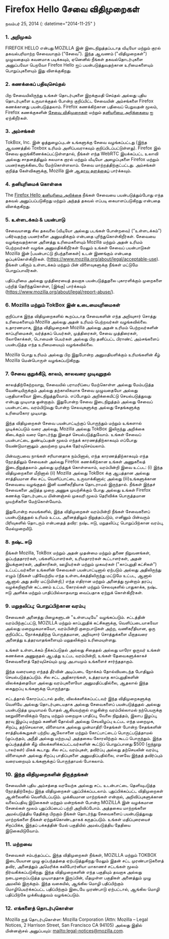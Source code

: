 # Firefox Hello சேவை விதிமுறைகள்

நவம்பர் 25, 2014
{: datetime="2014-11-25" }

### 1. அறிமுகம் 

FIREFOX HELLO என்பது MOZILLA இன் இடைநிறுத்தப்படாத வீடியோ மற்றும் குரல் தகவல்பரிமாற்ற சேவையாகும் (“சேவை”).  இந்த ஆவணம் ("விதிமுறைகள்") முழுவதையும் கவனமாக படிக்கவும், ஏனெனில் நீங்கள் தகவல்தொடர்புகளை அனுப்பவோ பெறவோ Firefox Hello ஐப் பயன்படுத்துவதற்கான உரிமைகளையும் பொறுப்புகளையும் இது விளக்குகிறது.

### 2. கணக்கைப் பதிவுசெய்தல்

பிற சேவையிலிருந்து உங்கள் தொடர்புகளை இறக்குமதி செய்தல் அல்லது புதிய தொடர்புகளை உருவாக்குதல் போன்ற குறிப்பிட்ட சேவையின் அம்சங்களை Firefox கணக்கானது பயன்படுத்தலாம்.  Firefox கணக்கிற்கான பதிவைப் பெறுவதன் மூலம், Firefox கணக்குகளின் [சேவை விதிமுறைகள்](https://www.mozilla.org/en-US/about/legal/terms/services) மற்றும் [தனியுரிமை அறிக்கையை](https://www.mozilla.org/en-US/privacy/firefox-cloud) ஐ ஏற்கிறீர்கள்.

### 3. அம்சங்கள்

TokBox, Inc. இன் ஒத்துழைப்புடன் உங்களுக்கு சேவை வழங்கப்பட்டது (இந்த ஆவணத்தில் Toxbox உரிமம் அளிப்பவராகவும் குறிப்பிடப்பட்டுள்ளது).  Firefox இல் சேவை ஒருங்கிணைக்கப்பட்டுள்ளதால், நீங்கள் எந்த WebRTC இயக்கப்பட்ட உலாவி அல்லது சாதனத்திலும் சுலமாக குரல் மற்றும் வீடியோ அழைப்புகளை Firefox மற்றும் பயனர்களுக்கிடையே மேற்கொள்ளலாம்.  சேவை மாற்றத்திற்குட்பட்டது.  அம்சங்கள் குறித்த கேள்விகளுக்கு, Mozilla இன் [ஆதரவு தளத்தைப்](https://support.mozilla.org/products/firefox) பார்க்கவும். 

### 4. தனியுரிமைக் கொள்கை

The [Firefox Hello தனியுரிமை அறிக்கை](https://www.mozilla.org/privacy/) நீங்கள் சேவையை பயன்படுத்தும்போது எந்த தகவல் அனுப்பப்படுகிறது மற்றும் அந்தத் தகவல் எப்படி கையாளப்படுகிறது என்பதை விளக்குகிறது.

### 5. உள்ளடக்கம் & பயன்பாடு 

சேவையானது சில தகவலை (வீடியோ அல்லது படங்கள் போன்றவை) (“உள்ளடக்கம்”) பகிர்வதற்கு பயனர்களை அனுமதிக்கும் என்பதை புரிந்துகொள்கிறீர்கள்.  சேவையை வழங்குவதற்கான அனைத்து உரிமைகளையும் Mozilla மற்றும் அதன் உரிமம் பெற்றவர்கள் வழங்க அனுமதிக்கிறீர்கள் மேலும் உங்கள் சேவைப் பயன்பாடுகள் Mozilla இன் [பயன்பாட்டு நிபந்தனைகள்] உடன் இணங்கும் என்பதை ஒப்புக்கொள்கிறீர்கள். (https://www.mozilla.org/about/legal/acceptable-use). நீங்கள் பகிரும் உள்ளடக்கம் மற்றும் பின் விளைவுகளுக்கு நீங்கள் மட்டுமே பொறுப்பாவீர்கள். 

பதிப்புரிமை அல்லது முத்திரையைத் தவறாக பயன்படுத்துதலை புகாரளிக்கும் முறைகளை பற்றித் தெரிந்துகொள்ள, [இங்கு] பார்க்கவும் (https://www.mozilla.org/about/legal/report-abuse/).

### 6. Mozilla மற்றும் TokBox இன் உடைமையுரிமைகள்

குறிப்பாக இந்த விதிமுறைகளில் கூறப்படாத சேவைகளின் எந்த அறிவுசார் சொத்து உரிமைகளையும் Mozilla அல்லது அதன் உரிமம் பெற்றவர்கள் வழங்கவில்லை.  உதாரணமாக, இந்த விதிமுறைகள் Mozilla அல்லது அதன் உரிமம் பெற்றவர்களின் காப்புரிமைகள், வர்த்தகப் பெயர்கள், முத்திரைகள், சேவை முத்திரைகள், லோகோக்கள், டொமைன் பெயர்கள் அல்லது பிற தனிப்பட்ட பிராண்ட் அம்சங்களைப் பயன்படுத்த எந்த உரிமையையும் வழங்கவில்லை.  

Mozilla பொது உரிமம் அல்லது பிற இதுபோன்ற அனுமதியளிக்கும் உரிமங்களின் கீழ் Mozilla மென்பொருள் வழங்கப்படுகிறது.

### 7. சேவை குறுக்கீடு, காலம், காலவரை முடிவுறுதல்

காலத்திற்கேற்றவாறு, சேவையில் பராமரிப்பை மேற்கொள்ள அல்லது மேம்படுத்த வேண்டியிருக்கும் அல்லது தற்காலிகமாக சேவை முழுவதையோ அல்லது பகுதியாகவோ இடைநிறுத்துவோம். எப்போதும் அறிக்கையிட்டு செயல்படுத்துவது என்பது முடியாத ஒன்றாகும். இதுபோன்ற சேவை இடைநிறுத்தம் அல்லது சேவைப் பயன்பாட்டை வரம்பிடுவது போன்ற செலவுகளுக்கு அல்லது சேதங்களுக்கு உரிமைகோர முடியாது.

இந்த விதிமுறைகள் சேவை பயன்பாட்டிற்குப் பொருந்தும் மற்றும் உங்களால் முடிக்கப்படும் வரை அல்லது, Mozilla அல்லது TokBox இலிருந்து அறிக்கை கிடைக்கும் வரை தொடர்ந்து இதைச் செயல்படுத்துவோம். உங்கள் சேவைப் பயன்பாட்டை துண்டிப்பதன் மூலம் எந்தக் காரணத்திற்காகவும் எப்போது வேண்டுமானாலும் அவற்றை முடிக்க தேர்வுசெய்யலாம்.

பின்வருபவை நாங்கள் சரியானதாக நம்பினால், எந்த காரணத்திற்காகவும் எந்த நேரத்திலும் சேவைகள் அல்லது Firefox கணக்கிற்கான உங்கள் அணுகலைத் இடைநிறுத்தலாம் அல்லது முறித்துக் கொள்ளலாம், வரம்பின்றி இவை உட்பட: (i) இந்த விதிமுறைகளை மீறினால் (ii) Mozilla அல்லது TokBox க்கு ஆபத்தான அல்லது சாத்தியமான சில சட்ட வெளிப்பாட்டை உருவாக்கினால்; அல்லது (iii)உங்களுக்கான சேவையை வழங்குதல் இனி வணிகரீதியாக தொடராமல் இருந்தால். நீங்கள் இந்தச் சேவைகளை அடுத்த முறை அணுக முயற்சிக்கும் போது அல்லது உங்கள் Firefox கணக்கு தொடர்புடைய மின்னஞ்சல் முகவரி மூலம் தெரிவிக்க பொருத்தமான முயற்சிகளை மேற்கொள்வோம்.

இதுபோன்ற சமயங்களில், இந்த விதிமுறைகள் வரம்பின்றி நீங்கள் சேவைகளைப் பயன்படுத்துதல் உரிமம் உட்பட அனைத்திலும் நிறுத்தப்படும், எனினும் பின்வரும் பிரிவுகளில் தொடரும் என்பதைத் தவிர: நஷ்ட ஈடு, மறுதலிப்பு; பொறுப்பிற்கான வரம்பு, மேல்முறையீடு.

### 8. நஷ்ட ஈடு

நீங்கள் Mozilla, TokBox மற்றும் அதன் முதன்மை மற்றும் துணை நிறுவனங்கள், ஒப்பந்ததாரர்கள், பங்களிப்பாளர்கள், உரிமதாரர்கள் கூட்டாளர்கள், அதன் இயக்குனர்கள், அதிகாரிகள், ஊழியர்கள் மற்றும் முகவர்கள் ("காப்புறுதி கட்சிகள்") உட்பட்டவர்களை உங்களின் சேவைகள் பயன்பாட்டினால் ஏற்படும் அல்லது அதிலிருந்து எழும் (நீங்கள் பதிவேற்றிய எந்த உள்ளடக்கத்திலிருந்து மட்டுமே உட்பட, ஆனால் ஆனால் அது தவிர மட்டுமின்றி,) எந்த எதிரான மற்றும் அனைத்து மூன்றாம் தரப்பு வழக்கறிஞரின் கட்டணம் உட்பட கோரல்கள் மற்றும் செலவுகளில் பாதுகாக்க, நஷ்ட ஈடு அளிக்க மற்றும் பாதிப்பில்லாதவாறு வைப்பதாக ஏற்றுக் கொள்கிறீர்கள்.

### 9. மறுதலிப்பு; பொறுப்பிற்கான வரம்பு

சேவைகள் அனைத்து பிழைகளுடன் "உள்ளபடியே" வழங்கப்படும். சட்டத்தின் வரம்பிற்குட்பட்டு, MOZILLA மற்றும் காப்புறுதிக் கட்சிகளுக்கு, வெளிப்படையாகவோ அல்லது மறைமுகமாகவோ, வரம்பின்றி குறைபாடுகள் அற்ற, வணிகரீதியான, ஒரு குறிப்பிட்ட நோக்கத்திற்கு பொருத்தமான, அறிவுசார் சொத்துக்களை மீறாதவரை அனைத்து உத்தரவாதங்களையும் மறுதலிக்கும் உரிமையுள்ளது.

உங்கள் உள்ளடக்கம் நீக்கப்படுதல் அல்லது சிதைதல் அல்லது யாரோ ஒருவர் உங்கள் கணக்கை அணுகுதல் ஆபத்து உட்பட வரம்பின்றி, உங்கள் தேவைகளுக்காகச் சேவைகளைத் தேர்வுசெய்யும் முழு அபாயமும் உங்களைச் சார்ந்ததாகும்.

இந்த வரையறை எந்தத் தீர்வின் அடிப்படை நோக்கம் தோல்வியடைந்த போதிலும் செயல்படுத்தப்படும். சில சட்ட அதிகாரங்கள், உத்தரவாத காப்புறுதிகளின் விலக்கத்தையோ அல்லது வரம்புகளையோ அனுமதிப்பதில்லை, ஆதலால் இந்த கைதுறப்பு உங்களுக்கு பொருந்தாது.

சட்டத்தால் கோரப்பட்டால் தவிர, விலக்களிக்கப்பட்டவர் இந்த விதிமுறைகளுக்கு வெளியே அல்லது தொடர்புடையதாக அல்லது சேவைகளைப் பயன்படுத்துதல் அல்லது பயன்படுத்த முடியாமல் போதல் ஆகியவற்றால் எழுகின்ற வரம்பில்லாமல் நற்பெயருக்கு ஊறுவிளைவிக்கும் நேரடி மற்றும் மறைமுக பாதிப்பு, வேலை நிறுத்தம், இலாப இழப்பு, தரவு இழப்பு மற்றும் கணினி தோல்வி அல்லது செயலிழப்பு உட்பட எந்த மறைமுக, சிறப்பு, தற்செயலான, விளைவாக அல்லது முன்மாதிரி சேதங்கள் போன்ற சேதங்களின் சாத்தியக்கூறுகள் பற்றிய ஆலோசனை மற்றும் கோட்பாட்டைப் பொருட்படுத்தாமல் (ஒப்பந்தம், அநீதி அல்லது மற்றபடி) அத்தகைய கோரலிற்கும் கூடப் பொருந்தும். இந்த ஒப்பந்தத்தின் கீழ் விலக்களிக்கப்பட்டவர்களின் கூட்டுப் பொறுப்பானது $500 (ஐந்நூறு டாலர்கள்) மிகக் கூடாது. சில சட்ட வரம்புகள், தவிர்ப்பு அல்லது தற்செயலின் வரம்பு, விளைவுகள் அல்லது சிறப்பு பாதிப்புகளை அனுமதிப்பதில்லை, எனவே இந்தத் தவிர்ப்பும் வரையறையும் உங்களுக்குப் பொருந்தாமல் போகலாம்.

### 10. இந்த விதிமுறைகளின் திருத்தங்கள்

சேவையின் புதிய அம்சத்தை வரவேற்க அல்லது சட்ட உடன்பாட்டை தெளிவுபடுத்த நேரத்திற்கேற்ப இந்த விதிமுறைகள் புதுப்பிக்கப்படலாம். புதுப்பிக்கப்பட்ட விதிமுறைகள் ஆன்லைனில் வெளியிடப்படும். முக்கியமான மாற்றங்கள் என்றால், அறிவிப்புகளுக்கான வலைப்பதிவு இடுகைகள் மற்றும் மன்றங்கள் போன்ற MOZILLA இன் வழக்கமான சேனல்கள் மூலம் புதுப்பிப்பைப் பற்றி அறிவிப்போம். அத்தகைய மாற்றங்களை அமல்படுத்திய தேதிக்கு பிறகும் நீங்கள் தொடர்ந்து சேவைகளைப் பயன்படுத்துவது மாற்றங்களை நீங்கள் ஏற்றுக்கொண்டதாகக் கருதப்படும். உங்கள் மதிப்புரையைச் சிறப்பிக்க, இந்தப் பக்கத்தின் மேல் பகுதியில் அமல்படுத்திய தேதியை இடுகையிடுவோம்.

### 11. மற்றவை

சேவைகள் சம்பந்தப்பட்ட இந்த விதிமுறைகள் நீங்கள், MOZILLA மற்றும் TOKBOX இடையேயான முழு ஒப்பந்தத்தை ஏற்படுத்துகிறது மேலும் இதன் சட்ட முரண்பாடுகளைத் தவிர, அனைத்தும் அமெரிக்க கலிபோர்னியா மாகாணச் சட்டங்கள் மூலம் நிர்வகிக்கப்படுகிறது. இந்த விதிமுறைகளின் எந்த பகுதியும் தவறாக அல்லது நடைமுறைப்படுத்த முடியாததாக இருப்பின், மீதமுள்ள பகுதிகள் அனைத்தும் முழு அமலில் இருக்கும். இந்த வகையில், ஆங்கில மொழி பதிப்பிற்கும் மொழிபெயர்க்கப்பட்ட பதிப்பிற்கும் இடையே முரண்பாடு ஏற்பட்டால், ஆங்கில மொழி பதிப்பிற்கே முக்கியத்துவம் வழங்கப்படும்.

### 12. எங்களைத் தொடர்புகொள்ள

Mozilla ஐத் தொடர்புகொள்ள: Mozilla Corporation (Attn: Mozilla – Legal Notices, 2 Harrison Street, San Francisco CA 94105) அல்லது இதில் மின்னஞ்சல் அனுப்பவும்: <mailto:legal-notices@mozilla.com>.
